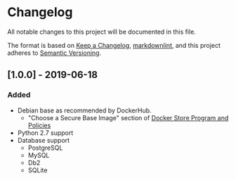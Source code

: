 # Changelog

All notable changes to this project will be documented in this file.

The format is based on [Keep a Changelog](https://keepachangelog.com/en/1.0.0/),
[markdownlint](https://dlaa.me/markdownlint/),
and this project adheres to [Semantic Versioning](https://semver.org/spec/v2.0.0.html).

## [1.0.0] - 2019-06-18

### Added

- Debian base as recommended by DockerHub.
    - "Choose a Secure Base Image" section of [Docker Store Program and Policies](https://success.docker.com/article/store)
- Python 2.7 support
- Database support
    - PostgreSQL
    - MySQL
    - Db2
    - SQLite
